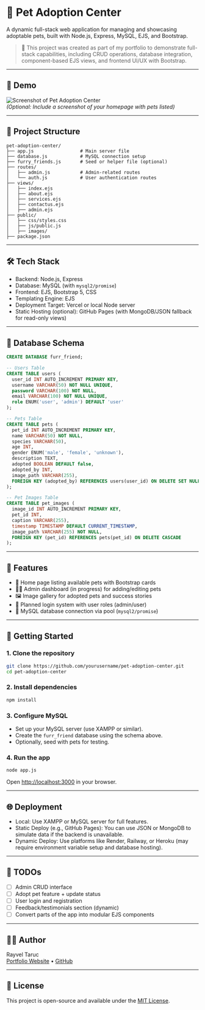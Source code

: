 # 🐾 Pet Adoption Center

A dynamic full-stack web application for managing and showcasing adoptable pets, built with Node.js, Express, MySQL, EJS, and Bootstrap.

> 🚀 This project was created as part of my portfolio to demonstrate full-stack capabilities, including CRUD operations, database integration, component-based EJS views, and frontend UI/UX with Bootstrap.

---

## 📸 Demo

![Screenshot of Pet Adoption Center](./public/images/demo-screenshot.jpg)  
*(Optional: Include a screenshot of your homepage with pets listed)*

---

## 📁 Project Structure

```
pet-adoption-center/
├── app.js                 # Main server file
├── database.js            # MySQL connection setup
├── furry_friends.js       # Seed or helper file (optional)
├── routes/
│   ├── admin.js           # Admin-related routes
│   └── auth.js            # User authentication routes
├── views/
│   ├── index.ejs
│   ├── about.ejs
│   ├── services.ejs
│   ├── contactus.ejs
│   ├── admin.ejs
├── public/
│   ├── css/styles.css
│   ├── js/public.js
│   ├── images/
├── package.json
```

---

## 🛠 Tech Stack

- Backend: Node.js, Express
- Database: MySQL (with `mysql2/promise`)
- Frontend: EJS, Bootstrap 5, CSS
- Templating Engine: EJS
- Deployment Target: Vercel or local Node server
- Static Hosting (optional): GitHub Pages (with MongoDB/JSON fallback for read-only views)

---

## 💾 Database Schema

```sql
CREATE DATABASE furr_friend;

-- Users Table
CREATE TABLE users (
  user_id INT AUTO_INCREMENT PRIMARY KEY,
  username VARCHAR(50) NOT NULL UNIQUE,
  password VARCHAR(100) NOT NULL,
  email VARCHAR(100) NOT NULL UNIQUE,
  role ENUM('user', 'admin') DEFAULT 'user'
);

-- Pets Table
CREATE TABLE pets (
  pet_id INT AUTO_INCREMENT PRIMARY KEY,
  name VARCHAR(50) NOT NULL,
  species VARCHAR(50),
  age INT,
  gender ENUM('male', 'female', 'unknown'),
  description TEXT,
  adopted BOOLEAN DEFAULT false,
  adopted_by INT,
  image_path VARCHAR(255),
  FOREIGN KEY (adopted_by) REFERENCES users(user_id) ON DELETE SET NULL
);

-- Pet Images Table
CREATE TABLE pet_images (
  image_id INT AUTO_INCREMENT PRIMARY KEY,
  pet_id INT,
  caption VARCHAR(255),
  timestamp TIMESTAMP DEFAULT CURRENT_TIMESTAMP,
  image_path VARCHAR(255) NOT NULL,
  FOREIGN KEY (pet_id) REFERENCES pets(pet_id) ON DELETE CASCADE
);
```

---

## 🧪 Features

- 📄 Home page listing available pets with Bootstrap cards
- 👨‍⚕️ Admin dashboard (in progress) for adding/editing pets
- 🖼 Image gallery for adopted pets and success stories
- 🔐 Planned login system with user roles (admin/user)
- 🔧 MySQL database connection via pool (`mysql2/promise`)

---

## 🚀 Getting Started

### 1. Clone the repository

```bash
git clone https://github.com/yourusername/pet-adoption-center.git
cd pet-adoption-center
```

### 2. Install dependencies

```bash
npm install
```

### 3. Configure MySQL

- Set up your MySQL server (use XAMPP or similar).
- Create the `furr_friend` database using the schema above.
- Optionally, seed with pets for testing.

### 4. Run the app

```bash
node app.js
```

Open [http://localhost:3000](http://localhost:3000) in your browser.

---

## 🌐 Deployment

- Local: Use XAMPP or MySQL server for full features.
- Static Deploy (e.g., GitHub Pages): You can use JSON or MongoDB to simulate data if the backend is unavailable.
- Dynamic Deploy: Use platforms like Render, Railway, or Heroku (may require environment variable setup and database hosting).

---

## 📌 TODOs

- [ ] Admin CRUD interface
- [ ] Adopt pet feature + update status
- [ ] User login and registration
- [ ] Feedback/testimonials section (dynamic)
- [ ] Convert parts of the app into modular EJS components

---

## 🧑‍💻 Author

Rayvel Taruc  
[Portfolio Website](https://just-Rayvel-Taruc01.github.io) • [GitHub](https://github.com/just-Rayvel-Taruc01)

---

## 📄 License

This project is open-source and available under the [MIT License](LICENSE).
